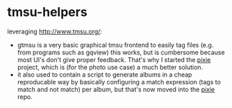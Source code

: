 tmsu-helpers
============

leveraging http://www.tmsu.org/:

* gtmsu is a very basic graphical tmsu frontend to easily tag files (e.g. from programs such as gqview)
  this works, but is cumbersome because most UI's don't give proper feedback.
  That's why I started the [pixie](https://github.com/Dieterbe/pixie) project, which is (for the photo use case) a much better solution.
* it also used to contain a script to generate albums in a cheap reproducable way by basically configuring
  a match expression (tags to match and not match) per album, but that's now moved into the [pixie](https://github.com/Dieterbe/pixie) repo.
